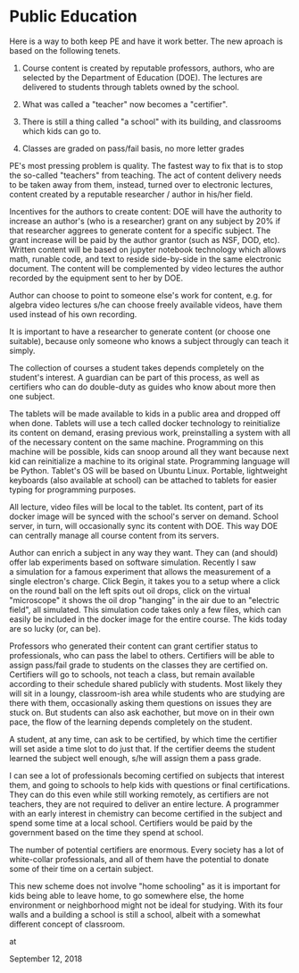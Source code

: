 # Public Education

Here is a way to both keep PE and have it work better. The new aproach
is based on the following tenets.

1) Course content is created by reputable professors, authors, who are
selected by the Department of Education (DOE). The lectures are
delivered to students through tablets owned by the school.

2) What was called a "teacher" now becomes a "certifier".

3) There is still a thing called "a school" with its building, and
classrooms which kids can go to.

4) Classes are graded on pass/fail basis, no more letter grades

PE's most pressing problem is quality. The fastest way to fix that is
to stop the so-called "teachers" from teaching. The act of content
delivery needs to be taken away from them, instead, turned over to
electronic lectures, content created by a reputable researcher /
author in his/her field.

Incentives for the authors to create content: DOE will have the
authority to increase an author's (who is a researcher) grant on any
subject by 20% if that researcher aggrees to generate content for a
specific subject. The grant increase will be paid by the author
grantor (such as NSF, DOD, etc). Written content will be based on
jupyter notebook technology which allows math, runable code, and text
to reside side-by-side in the same electronic document. The content
will be complemented by video lectures the author recorded by the
equipment sent to her by DOE.

Author can choose to point to someone else's work for content,
e.g. for algebra video lectures s/he can choose freely available
videos, have them used instead of his own recording.

It is important to have a researcher to generate content (or choose
one suitable), because only someone who knows a subject througly can
teach it simply.

The collection of courses a student takes depends completely on the
student's interest. A guardian can be part of this process, as well as
certifiers who can do double-duty as guides who know about more then
one subject.

The tablets will be made available to kids in a public area and
dropped off when done. Tablets will use a tech called docker
technology to reinitialize its content on demand, erasing previous
work, preinstalling a system with all of the necessary content on the
same machine. Programming on this machine will be possible, kids can
snoop around all they want because next kid can reinitialize a machine
to its original state. Programming language will be Python. Tablet's
OS will be based on Ubuntu Linux. Portable, lightweight keyboards
(also available at school) can be attached to tablets for easier
typing for programming purposes.

All lecture, video files will be local to the tablet. Its content,
part of its docker image will be synced with the school's server on
demand. School server, in turn, will occasionally sync its content
with DOE. This way DOE can centrally manage all course content from
its servers.

Author can enrich a subject in any way they want. They can (and
should) offer lab experiments based on software simulation. Recently I
saw a simulation for a famous experiment that allows the measurement
of a single electron's charge. Click Begin, it takes you to a setup
where a click on the round ball on the left spits out oil drops, click
on the virtual "microscope" it shows the oil drop "hanging" in the air
due to an "electric field", all simulated. This simulation code takes
only a few files, which can easily be included in the docker image for
the entire course. The kids today are so lucky (or, can be).

Professors who generated their content can grant certifier status to
professionals, who can pass the label to others. Certifiers will be
able to assign pass/fail grade to students on the classes they are
certified on. Certifiers will go to schools, not teach a class, but
remain available according to their schedule shared publicly with
students. Most likely they will sit in a loungy, classroom-ish area
while students who are studying are there with them, occasionally
asking them questions on issues they are stuck on. But students can
also ask eachother, but move on in their own pace, the flow of the
learning depends completely on the student.

A student, at any time, can ask to be certified, by which time the
certifier will set aside a time slot to do just that. If the certifier
deems the student learned the subject well enough, s/he will assign
them a pass grade.

I can see a lot of professionals becoming certified on subjects that
interest them, and going to schools to help kids with questions or
final certifications. They can do this even while still working
remotely, as certifiers are not teachers, they are not required to
deliver an entire lecture. A programmer with an early interest in
chemistry can become certified in the subject and spend some time at a
local school. Certifiers would be paid by the government based on the
time they spend at school.

The number of potential certifiers are enormous. Every society has a lot of white-collar professionals, and all of them have the potential to donate some of their time on a certain subject.

This new scheme does not involve "home schooling" as it is important for kids being able to leave home, to go somewhere else, the home environment or neighborhood might not be ideal for studying. With its four walls and a building a school is still a school, albeit with a somewhat different concept of classroom.








at

September 12, 2018















